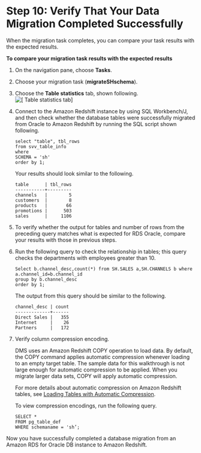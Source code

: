 # Step 10: Verify That Your Data Migration Completed Successfully<a name="CHAP_RDSOracle2Redshift.Steps.VerifyDataMigration"></a>

When the migration task completes, you can compare your task results with the expected results\.

**To compare your migration task results with the expected results**

1. On the navigation pane, choose **Tasks**\. 

1. Choose your migration task \(**migrateSHschema**\)\.

1. Choose the **Table statistics** tab, shown following\.  
![\[ Table statistics tab\]](http://docs.aws.amazon.com/dms/latest/sbs/images/sbs-rdsor2redshift26.png)

1. Connect to the Amazon Redshift instance by using SQL Workbench/J, and then check whether the database tables were successfully migrated from Oracle to Amazon Redshift by running the SQL script shown following\.

   ```
   select "table", tbl_rows
   from svv_table_info
   where
   SCHEMA = 'sh'
   order by 1;
   ```

   Your results should look similar to the following\.

   ```
   table      | tbl_rows
   -----------+---------
   channels   |        5
   customers  |        8
   products   |       66
   promotions |      503
   sales      |     1106
   ```

1. To verify whether the output for tables and number of rows from the preceding query matches what is expected for RDS Oracle, compare your results with those in previous steps\.

1. Run the following query to check the relationship in tables; this query checks the departments with employees greater than 10\.

   ```
   Select b.channel_desc,count(*) from SH.SALES a,SH.CHANNELS b where a.channel_id=b.channel_id 
   group by b.channel_desc 
   order by 1;
   ```

   The output from this query should be similar to the following\.

   ```
   channel_desc | count
   -------------+------
   Direct Sales |   355
   Internet     |    26
   Partners     |   172
   ```

1. Verify column compression encoding\.

   DMS uses an Amazon Redshift COPY operation to load data\. By default, the COPY command applies automatic compression whenever loading to an empty target table\. The sample data for this walkthrough is not large enough for automatic compression to be applied\. When you migrate larger data sets, COPY will apply automatic compression\. 

   For more details about automatic compression on Amazon Redshift tables, see [Loading Tables with Automatic Compression](http://docs.aws.amazon.com/redshift/latest/dg/c_Loading_tables_auto_compress.html)\.

   To view compression encodings, run the following query\.

   ```
   SELECT *
   FROM pg_table_def
   WHERE schemaname = 'sh’;
   ```

Now you have successfully completed a database migration from an Amazon RDS for Oracle DB instance to Amazon Redshift\.